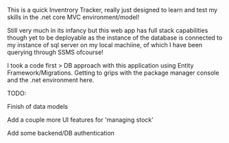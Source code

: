 This is a quick Inventrory Tracker, really just designed to learn and test my skills in the .net core MVC environment/model!

Still very much in its infancy but this web app has full stack capabilities though yet to be deployable as the instance of the database is connected to my instance of sql server on my local machiine, 
of which I have been querying through SSMS ofcourse!

I took a code first > DB approach with this application using Entity Framework/Migrations. Getting to grips with the package manager console and the .net environment here.

TODO:

Finish of data models

Add a couple more UI features for 'managing stock'

Add some backend/DB authentication 
